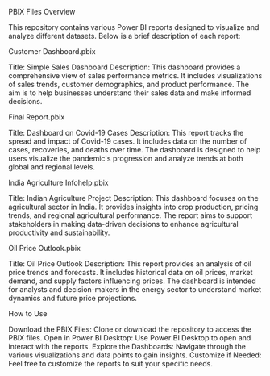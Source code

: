 PBIX Files Overview

This repository contains various Power BI reports designed to visualize and analyze different datasets. Below is a brief description of each report:

Customer Dashboard.pbix

Title: Simple Sales Dashboard
Description: This dashboard provides a comprehensive view of sales performance metrics. It includes visualizations of sales trends, customer demographics, and product performance. The aim is to help businesses understand their sales data and make informed decisions.

Final Report.pbix

Title: Dashboard on Covid-19 Cases
Description: This report tracks the spread and impact of Covid-19 cases. It includes data on the number of cases, recoveries, and deaths over time. The dashboard is designed to help users visualize the pandemic's progression and analyze trends at both global and regional levels.

India Agriculture Infohelp.pbix

Title: Indian Agriculture Project
Description: This dashboard focuses on the agricultural sector in India. It provides insights into crop production, pricing trends, and regional agricultural performance. The report aims to support stakeholders in making data-driven decisions to enhance agricultural productivity and sustainability.

Oil Price Outlook.pbix

Title: Oil Price Outlook
Description: This report provides an analysis of oil price trends and forecasts. It includes historical data on oil prices, market demand, and supply factors influencing prices. The dashboard is intended for analysts and decision-makers in the energy sector to understand market dynamics and future price projections.

How to Use

Download the PBIX Files: Clone or download the repository to access the PBIX files.
Open in Power BI Desktop: Use Power BI Desktop to open and interact with the reports.
Explore the Dashboards: Navigate through the various visualizations and data points to gain insights.
Customize if Needed: Feel free to customize the reports to suit your specific needs.

